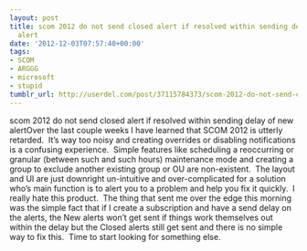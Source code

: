```yaml
---
layout: post
title: scom 2012 do not send closed alert if resolved within sending delay of new
  alert
date: '2012-12-03T07:57:40+00:00'
tags:
- SCOM
- ARGGG
- microsoft
- stupid
tumblr_url: http://userdel.com/post/37115784373/scom-2012-do-not-send-closed-alert-if-resolved
---
```

scom 2012 do not send closed alert if resolved within sending delay of new alertOver the last couple weeks I have learned that SCOM 2012 is utterly retarded.  It’s way too noisy and creating overrides or disabling notifications is a confusing experience.  Simple features like scheduling a reoccurring or granular (between such and such hours) maintenance mode and creating a group to exclude another existing group or OU are non-existent.  The layout and UI are just downright un-intuitive and over-complicated for a solution who’s main function is to alert you to a problem and help you fix it quickly.  I really hate this product.  The thing that sent me over the edge this morning was the simple fact that if I create a subscription and have a send delay on the alerts, the New alerts won’t get sent if things work themselves out within the delay but the Closed alerts still get sent and there is no simple way to fix this.  Time to start looking for something else.
